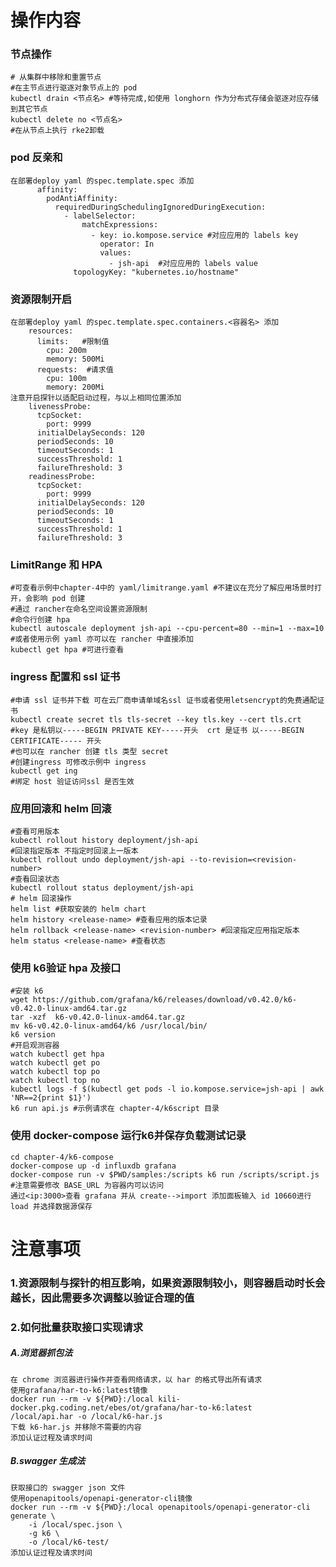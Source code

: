 # 操作内容
### 节点操作
    # 从集群中移除和重置节点
    #在主节点进行驱逐对象节点上的 pod
    kubectl drain <节点名> #等待完成,如使用 longhorn 作为分布式存储会驱逐对应存储到其它节点
    kubectl delete no <节点名>
    #在从节点上执行 rke2卸载
    
### pod 反亲和
    在部署deploy yaml 的spec.template.spec 添加
          affinity:
            podAntiAffinity:
              requiredDuringSchedulingIgnoredDuringExecution:
                - labelSelector:
                    matchExpressions:
                      - key: io.kompose.service #对应应用的 labels key
                        operator: In
                        values:
                          - jsh-api  #对应应用的 labels value
                  topologyKey: "kubernetes.io/hostname"
### 资源限制开启
    在部署deploy yaml 的spec.template.spec.containers.<容器名> 添加  
        resources:
          limits:   #限制值
            cpu: 200m
            memory: 500Mi
          requests:  #请求值
            cpu: 100m
            memory: 200Mi
    注意开启探针以适配启动过程，与以上相同位置添加
        livenessProbe:
          tcpSocket:
            port: 9999
          initialDelaySeconds: 120
          periodSeconds: 10
          timeoutSeconds: 1
          successThreshold: 1
          failureThreshold: 3
        readinessProbe:
          tcpSocket:
            port: 9999
          initialDelaySeconds: 120
          periodSeconds: 10
          timeoutSeconds: 1
          successThreshold: 1
          failureThreshold: 3
### LimitRange 和 HPA
    #可查看示例中chapter-4中的 yaml/limitrange.yaml #不建议在充分了解应用场景时打开，会影响 pod 创建
    #通过 rancher在命名空间设置资源限制
    #命令行创建 hpa
    kubectl autoscale deployment jsh-api --cpu-percent=80 --min=1 --max=10
    #或者使用示例 yaml 亦可以在 rancher 中直接添加
    kubectl get hpa #可进行查看
    
### ingress 配置和 ssl 证书
    #申请 ssl 证书并下载 可在云厂商申请单域名ssl 证书或者使用letsencrypt的免费通配证书
    kubectl create secret tls tls-secret --key tls.key --cert tls.crt  #key 是私钥以-----BEGIN PRIVATE KEY-----开头  crt 是证书 以-----BEGIN CERTIFICATE----- 开头
    #也可以在 rancher 创建 tls 类型 secret
    #创建ingress 可修改示例中 ingress
    kubectl get ing
    #绑定 host 验证访问ssl 是否生效
### 应用回滚和 helm 回滚
    #查看可用版本
    kubectl rollout history deployment/jsh-api
    #回滚指定版本 不指定时回滚上一版本
    kubectl rollout undo deployment/jsh-api --to-revision=<revision-number>
    #查看回滚状态
    kubectl rollout status deployment/jsh-api 
    # helm 回滚操作
    helm list #获取安装的 helm chart
    helm history <release-name> #查看应用的版本记录
    helm rollback <release-name> <revision-number> #回滚指定应用指定版本
    helm status <release-name> #查看状态
### 使用 k6验证 hpa 及接口
    #安装 k6
    wget https://github.com/grafana/k6/releases/download/v0.42.0/k6-v0.42.0-linux-amd64.tar.gz
    tar -xzf  k6-v0.42.0-linux-amd64.tar.gz
    mv k6-v0.42.0-linux-amd64/k6 /usr/local/bin/
    k6 version
    #开启观测容器
    watch kubectl get hpa
    watch kubectl get po
    watch kubectl top po
    watch kubectl top no
    kubectl logs -f $(kubectl get pods -l io.kompose.service=jsh-api | awk 'NR==2{print $1}')
    k6 run api.js #示例请求在 chapter-4/k6script 目录
### 使用 docker-compose 运行k6并保存负载测试记录
    cd chapter-4/k6-compose
    docker-compose up -d influxdb grafana
    docker-compose run -v $PWD/samples:/scripts k6 run /scripts/script.js #注意需要修改 BASE_URL 为容器内可以访问
    通过<ip:3000>查看 grafana 并从 create-->import 添加面板输入 id 10660进行 load 并选择数据源保存
    
# 注意事项
### 1.资源限制与探针的相互影响，如果资源限制较小，则容器启动时长会越长，因此需要多次调整以验证合理的值
### 2.如何批量获取接口实现请求
##### A.浏览器抓包法
    在 chrome 浏览器进行操作并查看网络请求，以 har 的格式导出所有请求
    使用grafana/har-to-k6:latest镜像
    docker run --rm -v ${PWD}:/local kili-docker.pkg.coding.net/ebes/ot/grafana/har-to-k6:latest   /local/api.har -o /local/k6-har.js
    下载 k6-har.js 并移除不需要的内容
    添加认证过程及请求时间
##### B.swagger 生成法
    获取接口的 swagger json 文件
    使用openapitools/openapi-generator-cli镜像
    docker run --rm -v ${PWD}:/local openapitools/openapi-generator-cli generate \
        -i /local/spec.json \
        -g k6 \
        -o /local/k6-test/
    添加认证过程及请求时间
